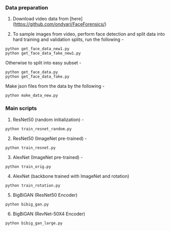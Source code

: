 ### Data preparation

1. Download video data from [here] (https://github.com/ondyari/FaceForensics/)

2. To sample images from video, perform face detection and split data into hard training and validation splits, run the following - 
```
python get_face_data_new1.py
python get_face_data_fake_new1.py
```
Otherwise to split into easy subset - 

```
python get_face_data.py
python get_face_data_fake.py
```
Make json files from the data by the following - 

```
python make_data_new.py

```

### Main scripts

1. ResNet50 (random initialization) - 

```
python train_resnet_random.py

```

2. ResNet50 (ImageNet pre-trained) - 

```
python train_resnet.py 

```
3. AlexNet (ImageNet pre-trained) - 

```
python train_orig.py
```

4. AlexNet (backbone trained with ImageNet and rotation)

```
python train_rotation.py
```

5. BigBiGAN (ResNet50 Encoder)

```
python bibig_gan.py
```

6. BigBiGAN (RevNet-50X4 Encoder)

```
python bibig_gan_large.py
```



